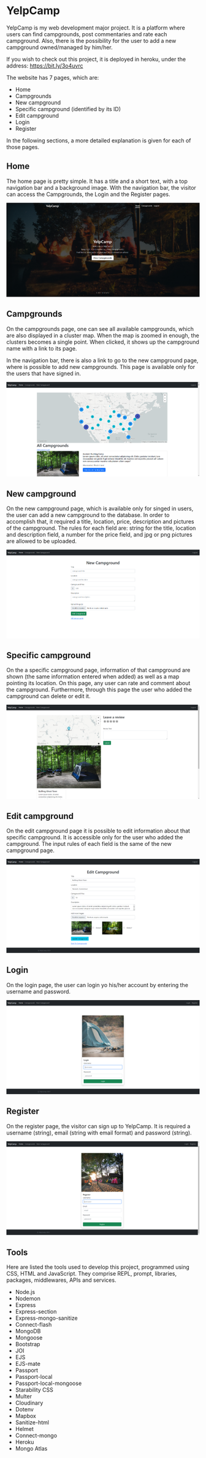 # YelpCamp

YelpCamp is my web development major project. It is a platform where users can find campgrounds, post commentaries and rate each campground. Also, there is the possibility for the user to add a new campground owned/managed by him/her.

If you wish to check out this project, it is deployed in heroku, under the address: https://bit.ly/3o4uvrc

The website has 7 pages, which are:

- Home
- Campgrounds
- New campground
- Specific campground (identified by its ID)
- Edit campground
- Login
- Register

In the following sections, a more detailed explanation is given for each of those pages.

## Home

The home page is pretty simple. It has a title and a short text, with a top navigation bar and a background image. With the navigation bar, the visitor can access the Campgrounds, the Login and the Register pages.

![Home](./Images/Home.png)

## Campgrounds

On the campgrounds page, one can see all available campgrounds, which are also displayed in a cluster map. When the map is zoomed in enough, the clusters becomes a single point. When clicked, it shows up the campground name with a link to its page.

In the navigation bar, there is also a link to go to the new campground page, where is possible to add new campgrounds. This page is available only for the users that have signed in.

![campgund](Images/Campgrounds.png)

## New campground

On the new campground page, which is available only for singed in users, the user can add a new campground to the database. In order to accomplish that, it required a title, location, price, description and pictures of the campground. The rules for each field are: string for the title, location and description field, a number for the price field, and jpg or png pictures are allowed to be uploaded.

![new campground](Images/New_Campground.png)

## Specific campground

On the a specific campground page, information of that campground are shown (the same information entered when added) as well as a map pointing its location. On this page, any user can rate and comment about the campground. Furthermore, through this page the user who added the campground can delete or edit it.

![Campnground](Images/Campground.png)

## Edit campground

On the edit campground page it is possible to edit information about that specific campground. It is accessible only for the user who added the campground. The input rules of each field is the same of the new campground page.

![Edit campground](Images/Edit_campground.png)

## Login

On the login page, the user can login yo his/her account by entering the username and password.

![Login](Images/Login.png)

## Register

On the register page, the visitor can sign up to YelpCamp. It is required a username (string), email (string with email format) and password (string).

![Register](Images/Register.png)

## Tools

Here are listed the tools used to develop this project, programmed using CSS, HTML and JavaScript. They comprise REPL, prompt, libraries, packages, middlewares, APIs and services.

- Node.js
- Nodemon
- Express
- Express-section
- Express-mongo-sanitize
- Connect-flash
- MongoDB
- Mongoose
- Bootstrap
- JOI
- EJS
- EJS-mate
- Passport
- Passport-local
- Passport-local-mongoose
- Starability CSS
- Multer
- Cloudinary
- Dotenv
- Mapbox
- Sanitize-html
- Helmet
- Connect-mongo
- Heroku
- Mongo Atlas
